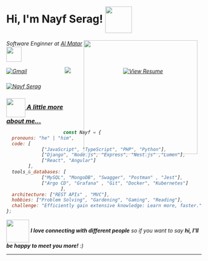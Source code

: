 <h1> Hi, I'm Nayf Serag! <img align='center' src="https://media.giphy.com/media/v1.Y2lkPTc5MGI3NjExMDdzMDl5dTkwbWJ5NzJsaXB3emFzaWg0d3JwZ21wc2pkb2RkYzM5MSZlcD12MV9pbnRlcm5hbF9naWZfYnlfaWQmY3Q9cw/1k4lsJ5bspNv7wtDrv/giphy.gif" width="70"></h1>
<img align='right' src="https://media.giphy.com/media/v1.Y2lkPTc5MGI3NjExZmN6OG1iYTc2MmdtZGw0ejdvOTRqbzBiNmpsZDR2OXFnOWxhZGkweiZlcD12MV9pbnRlcm5hbF9naWZfYnlfaWQmY3Q9cw/WFZvB7VIXBgiz3oDXE/giphy.gif" width="300">
<p><em>Software Enginner at <a href="https://www.linkedin.com/company/almatarapp/">Al Matar</a><img align='center'src="https://media.giphy.com/media/v1.Y2lkPTc5MGI3NjExejV5bGgxMXFpamp0Z2pnenN2YjM5YWQ1MTlkdTRoYjdmY3Y2OTc0MiZlcD12MV9pbnRlcm5hbF9naWZfYnlfaWQmY3Q9cw/PiuVH04cd9JcmqqWKK/giphy.gif" width="40"></br>
<!--     Developer Consultant at <a href="https://www.thoughtworks.com">ThoughtWorks</a><img src="https://media.giphy.com/media/WUlplcMpOCEmTGBtBW/giphy.gif" width="30"> 
</em></p> -->



<div style="display: flex; justify-content: space-between;">
    <a href="mailto:nayfserag5@gmail.com" style="display: inline-block; width: 150px; height: 40px;"><img src="https://img.shields.io/badge/Nayf-Serag-red?style=for-the-badge&logo=gmail" alt="Gmail"></a>
    <a href="https://www.linkedin.com/in/nayf-serag-70a3611b8/" style="display: inline-block; width: 150px; height: 40px;"><img src="https://img.shields.io/badge/-Nayf%20Serag-1e90ff?style=style=for-the-badge&logo=Linkedin&link=hhttps://www.linkedin.com/in/nayf-serag-70a3611b8/" /></a>
    <a href="https://drive.google.com/file/d/1vAT-SFa0-PS5Cl7Mksybgazhejx-gqBz/view?usp=sharing" target="_blank" style="display: inline-block; width: 150px; height: 40px;"><img src="https://img.shields.io/badge/View%20Resume-Google%20Drive-blue?style=flat-square&logo=google-drive" alt="View Resume"></a>
    <a href="https://codeforces.com/profile/Nayf" style="display: inline-block; width: 150px; height: 40px;"><img src="https://img.shields.io/badge/Nayf-Serag-1e90ff?style=for-the-badge&logo=codeforces" alt="Nayf Serag"></

</div>


### <img align='center' src="https://media.giphy.com/media/v1.Y2lkPTc5MGI3NjExNnE5cTJ3dDVlZ2NyYmg1MTk0b3AyaDZrNmoyaXIwZ29iMjl5MW1qaCZlcD12MV9pbnRlcm5hbF9naWZfYnlfaWQmY3Q9dHM/ksE9feSa2b4V2GYwY4/giphy.gif" width="50"> A little more about me...

```javascript
const Nayf = {
  pronouns: "he" | "him",
  code: [
             ["JavaScript", "TypeScript", "PHP", "Python"],
             ["Django", "Node.js", "Express", "Nest.js" ,"Lumen"],
             ["React", "Angular"]
        ],
  tools_&_databases: [
             ["MySQL", "MongoDB", "Swagger", "Postman" , "Jest"],
             ["Argo CD", "Grafana" , "Git", "Docker", "Kubernetes"]
                    ],
  architecture: ["REST APIs" , "MVC"],
  hobbies: ["Problem Solving", "Gardening", "Gaming", "Reading"],
  challenge: "Efficiently gain extensive knowledge: Learn more, faster."
};

```


<img align='center' src="https://media.giphy.com/media/LnQjpWaON8nhr21vNW/giphy.gif" width="60"> <em><b>I love connecting with different people</b> so if you want to say <b>hi, I'll be happy to meet you more!</b> :)</em>

---
